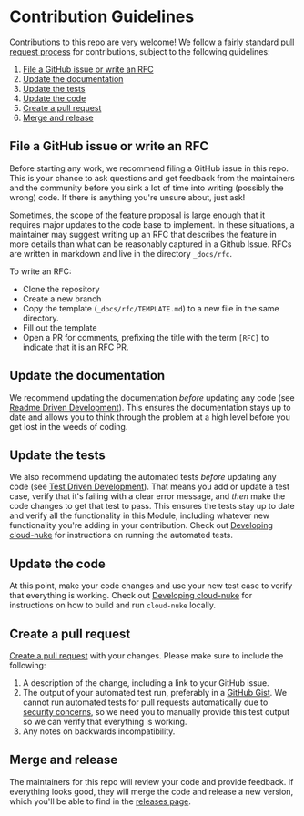# Contribution Guidelines

Contributions to this repo are very welcome! We follow a fairly standard [pull request 
process](https://help.github.com/articles/about-pull-requests/) for contributions, subject to the following guidelines:
 
1. [File a GitHub issue or write an RFC](#file-a-github-issue-or-write-an-rfc)
1. [Update the documentation](#update-the-documentation)
1. [Update the tests](#update-the-tests)
1. [Update the code](#update-the-code)
1. [Create a pull request](#create-a-pull-request)
1. [Merge and release](#merge-and-release)

## File a GitHub issue or write an RFC

Before starting any work, we recommend filing a GitHub issue in this repo. This is your chance to ask questions and
get feedback from the maintainers and the community before you sink a lot of time into writing (possibly the wrong) 
code. If there is anything you're unsure about, just ask!

Sometimes, the scope of the feature proposal is large enough that it requires major updates to the code base to
implement. In these situations, a maintainer may suggest writing up an RFC that describes the feature in more details
than what can be reasonably captured in a Github Issue. RFCs are written in markdown and live in the directory
`_docs/rfc`.

To write an RFC:

- Clone the repository
- Create a new branch
- Copy the template (`_docs/rfc/TEMPLATE.md`) to a new file in the same directory.
- Fill out the template
- Open a PR for comments, prefixing the title with the term `[RFC]` to indicate that it is an RFC PR.

## Update the documentation

We recommend updating the documentation *before* updating any code (see [Readme Driven 
Development](http://tom.preston-werner.com/2010/08/23/readme-driven-development.html)). This ensures the documentation 
stays up to date and allows you to think through the problem at a high level before you get lost in the weeds of 
coding.

## Update the tests

We also recommend updating the automated tests *before* updating any code (see [Test Driven 
Development](https://en.wikipedia.org/wiki/Test-driven_development)). That means you add or update a test case, 
verify that it's failing with a clear error message, and *then* make the code changes to get that test to pass. This 
ensures the tests stay up to date and verify all the functionality in this Module, including whatever new 
functionality you're adding in your contribution. Check out [Developing cloud-nuke](README.md#developing-cloud-nuke) 
for instructions on running the automated tests. 

## Update the code

At this point, make your code changes and use your new test case to verify that everything is working. Check out 
[Developing cloud-nuke](README.md#developing-cloud-nuke) for instructions on how to build and run `cloud-nuke` locally.
 
## Create a pull request

[Create a pull request](https://help.github.com/articles/creating-a-pull-request/) with your changes. Please make sure
to include the following:

1. A description of the change, including a link to your GitHub issue.
1. The output of your automated test run, preferably in a [GitHub Gist](https://gist.github.com/). We cannot run 
   automated tests for pull requests automatically due to [security 
   concerns](https://circleci.com/docs/fork-pr-builds/#security-implications), so we need you to manually provide this 
   test output so we can verify that everything is working.
1. Any notes on backwards incompatibility.

## Merge and release

The maintainers for this repo will review your code and provide feedback. If everything looks good, they will merge the
code and release a new version, which you'll be able to find in the [releases page](../../releases).
